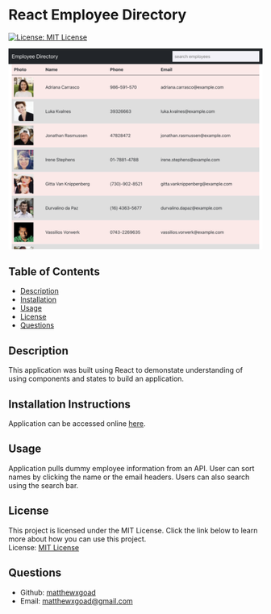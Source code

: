 # React Employee Directory

[![License: MIT License](https://img.shields.io/badge/License-MIT-yellow.svg)](https://opensource.org/licenses/MIT)

![screenshot of deployed application](./assets/employee-directory-screenshot.png)

## Table of Contents
- [Description](#description)
- [Installation](#installation)
- [Usage](#usage)
- [License](#license)
- [Questions](#questions)

## Description

This application was built using React to demonstate understanding of using components and states to build an application. 

## Installation Instructions

Application can be accessed online [here](https://matthewxgoad.github.io/employee-directory/). 

## Usage

Application pulls dummy employee information from an API. User can sort names by clicking the name or the email headers. Users can also search using the search bar. 

## License 

This project is licensed under the MIT License. Click the link below to learn more about how you can use this project.  
License: [MIT License](https://opensource.org/licenses/MIT)

## Questions

* Github: [matthewxgoad](https://github.com/matthewxgoad)  
* Email: [matthewxgoad@gmail.com](mailto:matthewxgoad@gmail.com)
